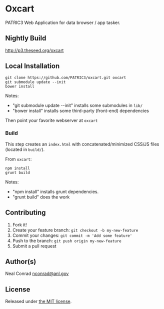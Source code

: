 
# Oxcart

PATRIC3 Web Application for data browser / app tasker.

## Nightly Build

http://p3.theseed.org/oxcart

## Local Installation

```
git clone https://github.com/PATRIC3/oxcart.git oxcart
git submodule update --init
bower install

```

Notes:
- "git submodule update --init" installs some submodules in `lib/`
- "bower install" installs some third-party (front-end) dependencies

Then point your favorite webserver at `oxcart`

### Build

This step creates an `index.html` with concatenated/minimized CSS/JS files (located in `build/`).

From `oxcart`:

```
npm install
grunt build
```

Notes:
- "npm install" installs grunt dependencies.
- "grunt build" does the work


## Contributing

1. Fork it!
2. Create your feature branch: `git checkout -b my-new-feature`
3. Commit your changes: `git commit -m 'Add some feature'`
4. Push to the branch: `git push origin my-new-feature`
5. Submit a pull request

## Author(s)

Neal Conrad <nconrad@anl.gov>

## License

Released under [the MIT license](https://github.com/nconrad/ng-browse).
